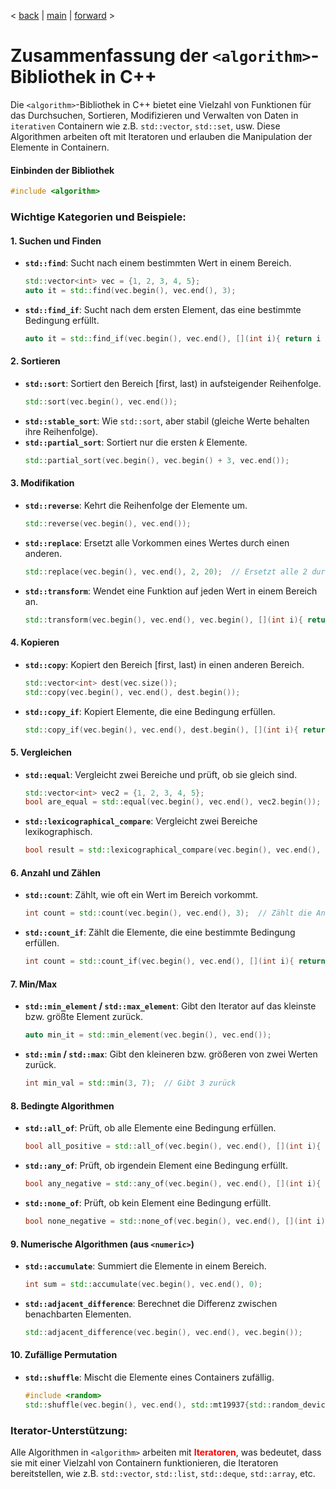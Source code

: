 
< [back](cpp08_03_Container_unsort.md) | [main](/) | [forward](cpp08_05_Iteratoren.md) >

# Zusammenfassung der `<algorithm>`-Bibliothek in C++

Die `<algorithm>`-Bibliothek in C++ bietet eine Vielzahl von Funktionen für das Durchsuchen, Sortieren, Modifizieren und Verwalten von Daten in `iterativen` Containern wie z.B. `std::vector`, `std::set`, usw. Diese Algorithmen arbeiten oft mit Iteratoren und erlauben die Manipulation der Elemente in Containern.

#### Einbinden der Bibliothek
```cpp
#include <algorithm>
```

### Wichtige Kategorien und Beispiele:

#### 1. **Suchen und Finden**
- **`std::find`**: Sucht nach einem bestimmten Wert in einem Bereich.
  ```cpp
  std::vector<int> vec = {1, 2, 3, 4, 5};
  auto it = std::find(vec.begin(), vec.end(), 3);
  ```
- **`std::find_if`**: Sucht nach dem ersten Element, das eine bestimmte Bedingung erfüllt.
  ```cpp
  auto it = std::find_if(vec.begin(), vec.end(), [](int i){ return i > 3; });
  ```

#### 2. **Sortieren**
- **`std::sort`**: Sortiert den Bereich [first, last) in aufsteigender Reihenfolge.
  ```cpp
  std::sort(vec.begin(), vec.end());
  ```
- **`std::stable_sort`**: Wie `std::sort`, aber stabil (gleiche Werte behalten ihre Reihenfolge).
- **`std::partial_sort`**: Sortiert nur die ersten *k* Elemente.
  ```cpp
  std::partial_sort(vec.begin(), vec.begin() + 3, vec.end());
  ```

#### 3. **Modifikation**
- **`std::reverse`**: Kehrt die Reihenfolge der Elemente um.
  ```cpp
  std::reverse(vec.begin(), vec.end());
  ```
- **`std::replace`**: Ersetzt alle Vorkommen eines Wertes durch einen anderen.
  ```cpp
  std::replace(vec.begin(), vec.end(), 2, 20);  // Ersetzt alle 2 durch 20
  ```
- **`std::transform`**: Wendet eine Funktion auf jeden Wert in einem Bereich an.
  ```cpp
  std::transform(vec.begin(), vec.end(), vec.begin(), [](int i){ return i * 2; });
  ```

#### 4. **Kopieren**
- **`std::copy`**: Kopiert den Bereich [first, last) in einen anderen Bereich.
  ```cpp
  std::vector<int> dest(vec.size());
  std::copy(vec.begin(), vec.end(), dest.begin());
  ```
- **`std::copy_if`**: Kopiert Elemente, die eine Bedingung erfüllen.
  ```cpp
  std::copy_if(vec.begin(), vec.end(), dest.begin(), [](int i){ return i > 3; });
  ```

#### 5. **Vergleichen**
- **`std::equal`**: Vergleicht zwei Bereiche und prüft, ob sie gleich sind.
  ```cpp
  std::vector<int> vec2 = {1, 2, 3, 4, 5};
  bool are_equal = std::equal(vec.begin(), vec.end(), vec2.begin());
  ```
- **`std::lexicographical_compare`**: Vergleicht zwei Bereiche lexikographisch.
  ```cpp
  bool result = std::lexicographical_compare(vec.begin(), vec.end(), vec2.begin(), vec2.end());
  ```

#### 6. **Anzahl und Zählen**
- **`std::count`**: Zählt, wie oft ein Wert im Bereich vorkommt.
  ```cpp
  int count = std::count(vec.begin(), vec.end(), 3);  // Zählt die Anzahl der 3en
  ```
- **`std::count_if`**: Zählt die Elemente, die eine bestimmte Bedingung erfüllen.
  ```cpp
  int count = std::count_if(vec.begin(), vec.end(), [](int i){ return i > 3; });
  ```

#### 7. **Min/Max**
- **`std::min_element` / `std::max_element`**: Gibt den Iterator auf das kleinste bzw. größte Element zurück.
  ```cpp
  auto min_it = std::min_element(vec.begin(), vec.end());
  ```
- **`std::min` / `std::max`**: Gibt den kleineren bzw. größeren von zwei Werten zurück.
  ```cpp
  int min_val = std::min(3, 7);  // Gibt 3 zurück
  ```

#### 8. **Bedingte Algorithmen**
- **`std::all_of`**: Prüft, ob alle Elemente eine Bedingung erfüllen.
  ```cpp
  bool all_positive = std::all_of(vec.begin(), vec.end(), [](int i){ return i > 0; });
  ```
- **`std::any_of`**: Prüft, ob irgendein Element eine Bedingung erfüllt.
  ```cpp
  bool any_negative = std::any_of(vec.begin(), vec.end(), [](int i){ return i < 0; });
  ```
- **`std::none_of`**: Prüft, ob kein Element eine Bedingung erfüllt.
  ```cpp
  bool none_negative = std::none_of(vec.begin(), vec.end(), [](int i){ return i < 0; });
  ```

#### 9. **Numerische Algorithmen (aus `<numeric>`)**
- **`std::accumulate`**: Summiert die Elemente in einem Bereich.
  ```cpp
  int sum = std::accumulate(vec.begin(), vec.end(), 0);
  ```
- **`std::adjacent_difference`**: Berechnet die Differenz zwischen benachbarten Elementen.
  ```cpp
  std::adjacent_difference(vec.begin(), vec.end(), vec.begin());
  ```

#### 10. **Zufällige Permutation**
- **`std::shuffle`**: Mischt die Elemente eines Containers zufällig.
  ```cpp
  #include <random>
  std::shuffle(vec.begin(), vec.end(), std::mt19937{std::random_device{}()});
  ```

### Iterator-Unterstützung:
Alle Algorithmen in `<algorithm>` arbeiten mit <span style="color:red">**Iteratoren**</span>, was bedeutet, dass sie mit einer Vielzahl von Containern funktionieren, die Iteratoren bereitstellen, wie z.B. `std::vector`, `std::list`, `std::deque`, `std::array`, etc.
